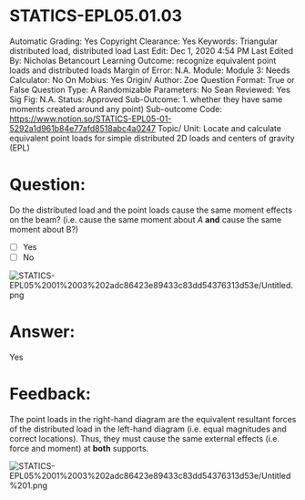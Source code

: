 # STATICS-EPL05.01.03

Automatic Grading: Yes
Copyright Clearance: Yes
Keywords: Triangular distributed load, distributed load
Last Edit: Dec 1, 2020 4:54 PM
Last Edited By: Nicholas Betancourt
Learning Outcome: recognize equivalent point loads and distributed loads
Margin of Error: N.A.
Module: Module 3:
Needs Calculator: No
On Mobius: Yes
Origin/ Author: Zoe
Question Format: True or False
Question Type: A
Randomizable Parameters: No
Sean Reviewed: Yes
Sig Fig: N.A.
Status: Approved
Sub-Outcome: 1. whether they have same moments created around any point)
Sub-outcome Code: https://www.notion.so/STATICS-EPL05-01-5292a1d961b84e77afd8518abc4a0247
Topic/ Unit: Locate and calculate equivalent point loads for simple distributed 2D loads and centers of gravity (EPL)

# Question:

Do the distributed load and the point loads cause the same moment effects on the beam? (i.e. cause the same moment about $A$ **and** cause the same moment about B?)

- [ ]  Yes
- [ ]  No

![STATICS-EPL05%2001%2003%202adc86423e89433c83dd54376313d53e/Untitled.png](STATICS-EPL05%2001%2003%202adc86423e89433c83dd54376313d53e/Untitled.png)

# Answer:

Yes

# Feedback:

The point loads in the right-hand diagram are the equivalent resultant forces of the distributed load in the left-hand diagram (i.e. equal magnitudes and correct locations). Thus, they must cause the same external effects (i.e. force and moment) at **both** supports.

![STATICS-EPL05%2001%2003%202adc86423e89433c83dd54376313d53e/Untitled%201.png](STATICS-EPL05%2001%2003%202adc86423e89433c83dd54376313d53e/Untitled%201.png)